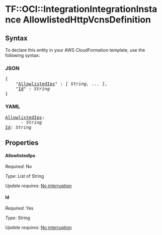 # TF::OCI::IntegrationIntegrationInstance AllowlistedHttpVcnsDefinition

## Syntax

To declare this entity in your AWS CloudFormation template, use the following syntax:

### JSON

<pre>
{
    "<a href="#allowlistedips" title="AllowlistedIps">AllowlistedIps</a>" : <i>[ String, ... ]</i>,
    "<a href="#id" title="Id">Id</a>" : <i>String</i>
}
</pre>

### YAML

<pre>
<a href="#allowlistedips" title="AllowlistedIps">AllowlistedIps</a>: <i>
      - String</i>
<a href="#id" title="Id">Id</a>: <i>String</i>
</pre>

## Properties

#### AllowlistedIps

_Required_: No

_Type_: List of String

_Update requires_: [No interruption](https://docs.aws.amazon.com/AWSCloudFormation/latest/UserGuide/using-cfn-updating-stacks-update-behaviors.html#update-no-interrupt)

#### Id

_Required_: Yes

_Type_: String

_Update requires_: [No interruption](https://docs.aws.amazon.com/AWSCloudFormation/latest/UserGuide/using-cfn-updating-stacks-update-behaviors.html#update-no-interrupt)

